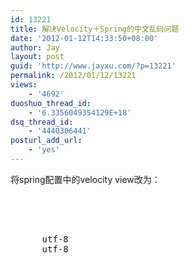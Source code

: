 ```yaml
---
id: 13221
title: 解决Velocity＋Spring的中文乱码问题
date: '2012-01-12T14:33:50+08:00'
author: Jay
layout: post
guid: 'http://www.jayxu.com/?p=13221'
permalink: /2012/01/12/13221
views:
    - '4692'
duoshuo_thread_id:
    - '6.3356049354129E+18'
dsq_thread_id:
    - '4440306441'
posturl_add_url:
    - 'yes'
---
```


将spring配置中的velocity view改为：
<pre class="lang:xml decode:1 " ><bean id="velocityConfig" class="org.springframework.web.servlet.view.velocity.VelocityConfigurer">
  <property name="resourceLoaderPath" value="/WEB-INF/vm/"></property>
  <property name="velocityProperties">
    <props>
      <prop key="input.encoding">utf-8</prop>
      <prop key="output.encoding">utf-8</prop>
    </props>
  </property>
</bean>
<bean id="velocityViewResolver" class="org.springframework.web.servlet.view.velocity.VelocityViewResolver">
  <property name="cache" value="true"></property>
  <property name="suffix" value=".html"></property>
  <property name="contentType" value="text/html;charset=UTF-8"></property>
</bean></pre>